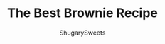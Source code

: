 ---
layout: ../../layouts/MarkdownPostLayout.astro
title: The Best Brownie Recipe
author: ShugarySweets
pubDate: 2018-11-01
description: "Look no further, these thick, fudgy Bakery Style Brownies are the perfect, one bowl brownie recipe youll ever need! They also make a great bake sale treat!"
image_url: https://www.shugarysweets.com/wp-content/uploads/2019/12/fudgy-brownies-facebook.jpg
tags: ["Brownies and Bars","American"]
calories: 324
protein: 4
carbohydrates: 40
fats: 17
fiber: 2
ingredients: ["1 cup unsalted butter","1/2 cup semi-sweet chocolate morsels","2 cups granulated sugar","4 large eggs","1 teaspoon vanilla extract","3/4 cup unsweetened cocoa powder","1 cup all-purpose flour","1/2 teaspoon kosher salt","1/2 teaspoon baking powder"]
serves: 9
time: "55 minutes"
prepTime: "15 minutes"
instructions: ["Preheat oven to 350°F. Line a 9-inch square baking dish with parchment paper. Set aside.","In a medium sized saucepan, melt butter over medium heat. Remove from heat and add in chocolate chips and sugar.","Stir until chocolate is completely melted. Add in eggs, one at a time, stirring completely after each addition. Stir in vanilla.","Add the cocoa powder, flour, salt, and baking powder. Using big strokes, stir in JUST until mixed and no longer see dry ingredients. DO NOT BEAT OR OVER STIR.","Pour batter into dish and bake for about 40 minutes. Remove from oven and cool completely before cutting."]
nutrition: ["324 calories","40 grams carbohydrates","69 milligrams cholesterol","17 grams fat","2 grams fiber","4 grams protein","10 grams saturated fat","99 milligrams sodium","31 grams sugar","0 grams trans fat","6 grams unsaturated fat"]
---